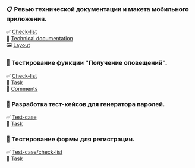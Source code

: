 ### 📋 Ревью технической документации и макета мобильного приложения.
✅ [Check-list](https://docs.google.com/spreadsheets/d/1H22Y8IwJFsj2Jl34-bEqk47iQ01hnqnP/edit?usp=sharing&ouid=112970248888264699024&rtpof=true&sd=true)
<br>📄 [Technical documentation](https://drive.google.com/file/d/1RUDad9pxIwaXfijZeFDPdWG_MKCvOL4X/view?usp=sharing)
<br> 🖼️ [Layout](https://www.figma.com/file/xAk3bKNwyV8wcTQCXvofjP/Публичное-задание.-Макет-мобильного-приложения?type=design&node-id=0-1&mode=design)

### 🔔 Тестирование функции "Получение оповещений".
 ✅ [Check-list](https://docs.google.com/spreadsheets/d/1af1gez4kZIE6b12hntuRiqlYdctbSdmJ8LuSQLClt34/edit?usp=sharing)
<br> 📃 [Task](https://drive.google.com/file/d/1F3ypVBiijpLiyYOsAhNvdqqDVLBXBC_X/view?usp=sharing)
<br> 📝 [Comments](https://drive.google.com/file/d/19ywB-FRG5l8htoBqGm4Yp26dVcuQIrEP/view?usp=sharing)

### 🔐 Разработка тест-кейсов для генератора паролей.
 ✅ [Test-case](https://docs.google.com/spreadsheets/d/183Cz1mH7Q_32ETk6H8S58ePlnQkF-vgLbbAQqGuW09o/edit?usp=sharing)
<br> 📃 [Task](https://drive.google.com/file/d/1MQoGGqNZq6H3inXSDOrgP9LfDTgFHo7s/view?usp=sharing)

### 📝 Тестирование формы для регистрации.
 ✅ [Test-case/check-list](https://docs.google.com/spreadsheets/d/1m2FVX61ByL9fGLEuE_A1UcPH7Ho9ONhf55w86WESaFc/edit?usp=sharing)
<br> 📃 [Task](https://drive.google.com/file/d/1TNEsA0Isl_TFgMPB2euq0ayjsf_qgWko/view?usp=sharing)